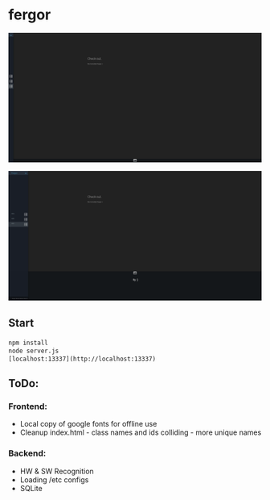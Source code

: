 # fergor

![Screenshot 1](https://github.com/fergor/fergor/raw/master/screenshots/screenshot_1.png "Screenshot 1")

![Screenshot 2](https://github.com/fergor/fergor/raw/master/screenshots/screenshot_2.png "Screenshot 2")

## Start
    
    npm install
    node server.js    
    [localhost:13337](http://localhost:13337)



## ToDo:

### Frontend:

* Local copy of google fonts for offline use
* Cleanup index.html - class names and ids colliding - more unique names


### Backend:

* HW & SW Recognition
* Loading /etc configs
* SQLite
